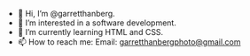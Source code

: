 - 👋 Hi, I’m @garretthanberg.
- 👀 I’m interested in a software development.
- 🌱 I’m currently learning HTML and CSS.
- 📫 How to reach me: Email: garretthanbergphoto@gmail.com

<!---
garretthanberg/garretthanberg is a ✨ special ✨ repository because its `README.md` (this file) appears on your GitHub profile.
You can click the Preview link to take a look at your changes.
--->
